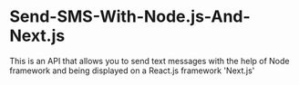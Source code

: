 # Send-SMS-With-Node.js-And-Next.js
This is an API that allows you to send text messages with the help of Node framework and being displayed on a React.js framework 'Next.js'
